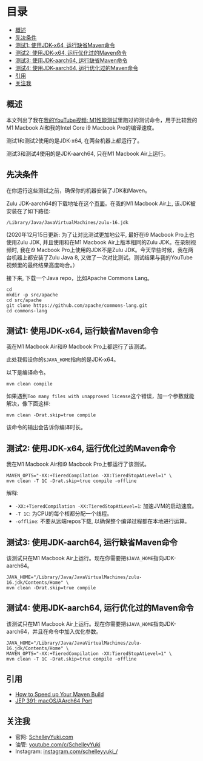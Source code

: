 # 目录
- [概述](#概述)
- [先决条件](#先决条件)
- [测试1: 使用JDK-x64, 运行缺省Maven命令](#测试1-使用JDK-x64-运行缺省Maven命令)
- [测试2: 使用JDK-x64, 运行优化过的Maven命令](#测试2-使用JDK-x64-运行优化过的Maven命令)
- [测试3: 使用JDK-aarch64, 运行缺省Maven命令](#测试3-使用JDK-aarch64-运行缺省Maven命令)
- [测试4: 使用JDK-aarch64, 运行优化过的Maven命令](#测试4-使用JDK-aarch64-运行优化过的Maven命令)
- [引用](#引用)
- [关注我](#关注我)

## 概述
本文列出了我在[我的YouTube视频: M1性能测试](https://youtu.be/o6q8zPmfVLU)里跑过的测试命令，用于比较我的M1 Macbook Ai和我的Intel Core i9 Macbook Pro的编译速度。

测试1和测试2使用的是JDK-x64, 在两台机器上都运行了。

测试3和测试4使用的是JDK-aarch64, 只在M1 Macbook Air上运行。

## 先决条件
在你运行这些测试之前，确保你的机器安装了JDK和Maven。

Zulu JDK-aarch64的下载地址在这个[页面](https://www.azul.com/downloads/zulu-community/?os=macos&architecture=arm-64-bit&package=jdk)。在我的M1 Macbook Air上, 该JDK被安装在了如下路径: 
```
/Library/Java/JavaVirtualMachines/zulu-16.jdk
```

(2020年12月15日更新: 为了让对比测试更加地公平, 最好在i9 Macbook Pro上也使用Zulu JDK, 并且使用和在M1 Macbook Air上版本相同的Zulu JDK。在录制视频时, 我在i9 Macbook Pro上使用的JDK不是Zulu JDK。今天早些时候，我在两台机器上都安装了Zulu Java 8, 又做了一次对比测试。测试结果与我的YouTube视频里的最终结果高度吻合。）

接下来, 下载一个Java repo，比如Apache Commons Lang。
```
cd
mkdir -p src/apache
cd src/apache
git clone https://github.com/apache/commons-lang.git
cd commons-lang
```
## 测试1: 使用JDK-x64, 运行缺省Maven命令

我在M1 Macbook Air和i9 Macbook Pro上都运行了该测试。

此处我假设你的`$JAVA_HOME`指向的是JDK-x64。

以下是编译命令。
```
mvn clean compile
```

如果遇到`Too many files with unapproved license`这个错误，加一个参数就能解决，像下面这样: 
```
mvn clean -Drat.skip=true compile
```

该命令的输出会告诉你编译时长。

## 测试2: 使用JDK-x64, 运行优化过的Maven命令

我在M1 Macbook Air和i9 Macbook Pro上都运行了该测试。

```
MAVEN_OPTS="-XX:+TieredCompilation -XX:TieredStopAtLevel=1" \
mvn clean -T 1C -Drat.skip=true compile -offline
```

解释:
- `-XX:+TieredCompilation -XX:TieredStopAtLevel=1`: 加速JVM的启动速度。
- `-T 1C`: 为CPU的每个核都分配一个线程。
- `-offline`: 不要从远端repos下载, 以确保整个编译过程都在本地进行运算。

## 测试3: 使用JDK-aarch64, 运行缺省Maven命令

该测试只在M1 Macbook Air上运行。现在你需要把`$JAVA_HOME`指向JDK-aarch64。
```
JAVA_HOME="/Library/Java/JavaVirtualMachines/zulu-16.jdk/Contents/Home" \
mvn clean -Drat.skip=true compile
```

## 测试4: 使用JDK-aarch64, 运行优化过的Maven命令

该测试只在M1 Macbook Air上运行。现在你需要把`$JAVA_HOME`指向JDK-aarch64，并且在命令中加入优化参数。

```
JAVA_HOME="/Library/Java/JavaVirtualMachines/zulu-16.jdk/Contents/Home" \
MAVEN_OPTS="-XX:+TieredCompilation -XX:TieredStopAtLevel=1" \
mvn clean -T 1C -Drat.skip=true compile -offline
```

## 引用
- [How to Speed up Your Maven Build](https://www.jrebel.com/blog/how-to-speed-up-your-maven-build)
- [JEP 391: macOS/AArch64 Port](https://bugs.openjdk.java.net/browse/JDK-8251280)

## 关注我
- 官网: [SchelleyYuki.com](https://schelleyyuki.com)
- 油管: [youtube.com/c/SchelleyYuki](https://www.youtube.com/c/SchelleyYuki)
- Instagram: [instagram.com/schelleyyuki_/](https://www.instagram.com/schelleyyuki_/)
